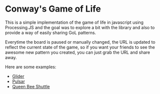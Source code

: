 Conway's Game of Life
=====================

This is a simple implementation of the game of life in javascript using
Processing.JS and the goal was to explore a bit with the library and
also to provide a way of easily sharing GoL patterns.

Everytime the board is paused or manually changed, the URL is updated to
reflect the current state of the game, so if you want your friends to
see the awesome new pattern you created, you can just grab the URL and
share away.

Here are some examples:

- [Glider][]
- [Pulsar][]
- [Queen Bee Shuttle][]


[Glider]: http://andersonvom.github.io/game-of-life/#bo$2bo$3o!
  "Glider pattern"
[Pulsar]: http://andersonvom.github.io/game-of-life/#$3b3o3b3o$$bo4bobo4bo$bo4bobo4bo$bo4bobo4bo$3b3o3b3o$$3b3o3b3o$bo4bobo4bo$bo4bobo4bo$bo4bobo4bo$$3b3o3b3o!
  "Pulsar pattern"
[Queen Bee Shuttle]: http://andersonvom.github.io/game-of-life/#9bo12b$7bobo12b$6bobo13b$2o3bo2bo11b2o$2o4bobo11b2o$7bobo12b$9bo!
  "Queen Bee Shuttle pattern"

